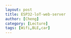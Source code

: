 ```yaml
---
layout: post
title: ESP32-loT-web-server
author: [Cheng]
category: [Lecture]
tags: [Wifi,BLE,car]
---
```

